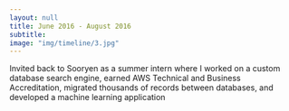 ```yaml
---
layout: null
title: June 2016 - August 2016
subtitle:
image: "img/timeline/3.jpg"
---
```

Invited back to Sooryen as a summer intern where I worked on a custom database search engine, earned AWS Technical and Business Accreditation, migrated thousands of records between databases, and developed a machine learning application